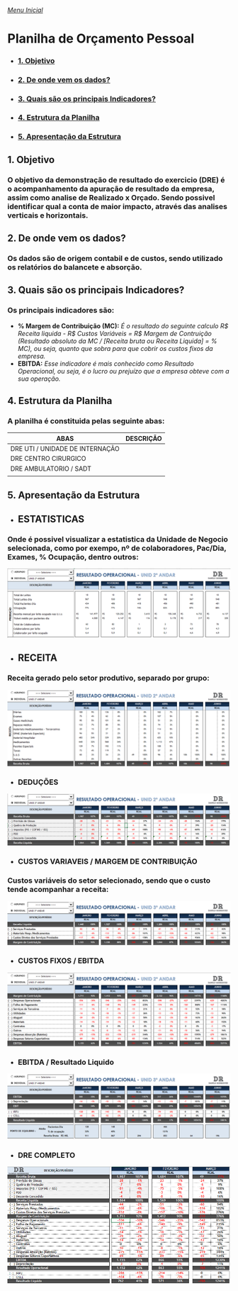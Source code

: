 
###### [Menu Inicial](https://github.com/DaniloRodriigues/Projetos_Excel)

# Planilha de Orçamento Pessoal

- ### [1. Objetivo](#Link1)
- ### [2. De onde vem os dados?](#Link2)
- ### [3. Quais são os principais Indicadores?](#Link3)
- ### [4. Estrutura da Planilha](#Link4)
- ### [5. Apresentação da Estrutura](#Link5)

  
  
<a id="link1"></a>
## 1. Objetivo 
### O objetivo da demonstração de resultado do exercicio (DRE) é o acompanhamento da apuração de resultado da empresa, assim como analise de Realizado x Orçado. Sendo possivel identificar qual a conta de maior impacto, através das analises verticais e horizontais.

<a id="link2"></a>
## 2. De onde vem os dados?
### Os dados são de origem contabil e de custos, sendo utilizado os relatórios do balancete e absorção.

<a id="link3"></a>
## 3. Quais são os principais Indicadores?
### Os principais indicadores são:
- **% Margem de Contribuição (MC):**  *É o resultado do seguinte calculo R$ Receita liquida - R$ Custos Variáveis = R$ Margem de Contruição (Resultado absoluto da MC / [Receita bruta ou  Receita Liquida] = %  MC), ou seja, quanto que sobra para que cobrir os custos fixos da empresa.*
- **EBITDA:** *Esse indicadore é mais conhecido como Resultado Operacional, ou seja, é o lucro ou prejuízo que a empresa obteve com a sua operação.*

<a id="link4"></a>
## 4. Estrutura da Planilha
### A planilha é constituida pelas seguinte abas:  

|ABAS|DESCRIÇÃO|
|--- | -------|
|DRE UTI / UNIDADE DE INTERNAÇÃO | 
|DRE CENTRO CIRURGICO | 
|DRE AMBULATORIO / SADT| 
| |

<a id="link5"></a>
## 5. Apresentação da Estrutura

- ## ESTATISTICAS
### Onde é possivel visualizar a estatistica da Unidade de Negocio selecionada, como por exempo, nº de colaboradores, Pac/Dia, Exames, % Ocupação, dentro outros:
![SCREENSHOT](/Imagens/DRE_Estatisticas.png)  

- ## RECEITA
### Receita gerado pelo setor produtivo, separado por grupo:
![SCREENSHOT](/Imagens/DRE_Receita.png)  

- ### DEDUÇÕES
![SCREENSHOT](/Imagens/DRE_Deduções.png)  

- ### CUSTOS VARIAVEIS / MARGEM DE CONTRIBUIÇÃO
### Custos variáveis do setor selecionado, sendo que o custo tende acompanhar a receita:
![SCREENSHOT](/Imagens/DRE_MC.png) 

- ### CUSTOS FIXOS / EBITDA
![SCREENSHOT](/Imagens/DRE_EBITDA.png) 

- ### EBITDA / Resultado Liquido
![SCREENSHOT](/Imagens/DRE_Resultado_Liquido.png) 

- ### DRE COMPLETO
![SCREENSHOT](/Imagens/DRE_Completo.png) 
